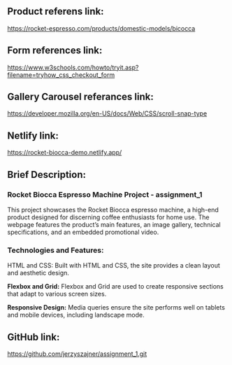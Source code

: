 ## Product referens link:
https://rocket-espresso.com/products/domestic-models/bicocca

## Form references link:
https://www.w3schools.com/howto/tryit.asp?filename=tryhow_css_checkout_form

## Gallery Carousel referances link:
https://developer.mozilla.org/en-US/docs/Web/CSS/scroll-snap-type

## Netlify link:
https://rocket-biocca-demo.netlify.app/

## Brief Description:

### Rocket Biocca Espresso Machine Project - assignment_1
This project showcases the Rocket Biocca espresso machine, a high-end product designed for discerning coffee enthusiasts for home use. The webpage features the product’s main features, an image gallery, technical specifications, and an embedded promotional video.

### Technologies and Features:
HTML and CSS: Built with HTML and CSS, the site provides a clean layout and aesthetic design.

**Flexbox and Grid:** Flexbox and Grid are used to create responsive sections that adapt to various screen sizes.

**Responsive Design:** Media queries ensure the site performs well on tablets and mobile devices, including landscape mode.

## GitHub link:
https://github.com/jerzyszajner/assignment_1.git